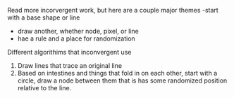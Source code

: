 Read more incorvergent work, but here are a couple major themes
-start with a base shape or line
- draw another, whether node, pixel, or line
- hae a rule and a place for randomization

Different algorithims that inconvergent use
1. Draw lines that trace an original line
2. Based on intestines and things that fold in on each other, start with a circle, draw a node between them that is has some randomized position relative to the line. 




